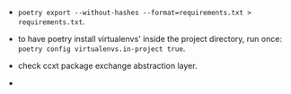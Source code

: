 - `poetry export --without-hashes --format=requirements.txt > requirements.txt`.
- to have poetry install virtualenvs' inside the project directory, run once: ` poetry config virtualenvs.in-project true`.

- check ccxt package exchange abstraction layer.
-
